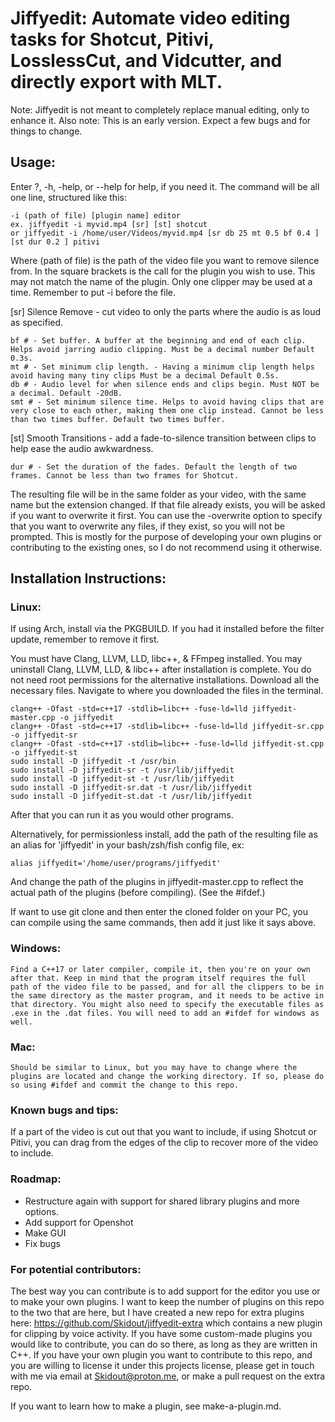 # Jiffyedit: Automate video editing tasks for Shotcut, Pitivi, LosslessCut, and Vidcutter, and directly export with MLT.

Note: Jiffyedit is not meant to completely replace manual editing, only to enhance it.
Also note: This is an early version. Expect a few bugs and for things to change.

## Usage:

  Enter ?, -h, -help, or --help for help, if you need it.
  The command will be all one line, structured like this:

    -i (path of file) [plugin name] editor
    ex. jiffyedit -i myvid.mp4 [sr] [st] shotcut
    or jiffyedit -i /home/user/Videos/myvid.mp4 [sr db 25 mt 0.5 bf 0.4 ] [st dur 0.2 ] pitivi

  Where (path of file) is the path of the video file you want to remove silence from.
  In the square brackets is the call for the plugin you wish to use. This may not match the name of the plugin. Only one clipper may be used at a time.
  Remember to put -i before the file.

  [sr] Silence Remove - cut video to only the parts where the audio is as loud as specified.

    bf # - Set buffer. A buffer at the beginning and end of each clip. Helps avoid jarring audio clipping. Must be a decimal number Default 0.3s.
    mt # - Set minimum clip length. - Having a minimum clip length helps avoid having many tiny clips Must be a decimal Default 0.5s.
    db # - Audio level for when silence ends and clips begin. Must NOT be a decimal. Default -20dB.
    smt # - Set minimum silence time. Helps to avoid having clips that are very close to each other, making them one clip instead. Cannot be less than two times buffer. Default two times buffer.

  [st] Smooth Transitions - add a fade-to-silence transition between clips to help ease the audio awkwardness.

    dur # - Set the duration of the fades. Default the length of two frames. Cannot be less than two frames for Shotcut.

  The resulting file will be in the same folder as your video, with the same name but the extension changed. If that file already exists, you will be asked if you want to overwrite it first. You can use the -overwrite option to specify that you want to overwrite any files, if they exist, so you will not be prompted. This is mostly for the purpose of developing your own plugins or contributing to the existing ones, so I do not recommend using it otherwise.

## Installation Instructions:

### Linux:

  If using Arch, install via the PKGBUILD. If you had it installed before the filter update, remember to remove it first.

  You must have Clang, LLVM, LLD, libc++, & FFmpeg installed. You may uninstall Clang, LLVM, LLD, & libc++ after installation is complete.
  You do not need root permissions for the alternative installations.
  Download all the necessary files.
  Navigate to where you downloaded the files in the terminal.

    clang++ -Ofast -std=c++17 -stdlib=libc++ -fuse-ld=lld jiffyedit-master.cpp -o jiffyedit
    clang++ -Ofast -std=c++17 -stdlib=libc++ -fuse-ld=lld jiffyedit-sr.cpp -o jiffyedit-sr
    clang++ -Ofast -std=c++17 -stdlib=libc++ -fuse-ld=lld jiffyedit-st.cpp -o jiffyedit-st
    sudo install -D jiffyedit -t /usr/bin
    sudo install -D jiffyedit-sr -t /usr/lib/jiffyedit
    sudo install -D jiffyedit-st -t /usr/lib/jiffyedit
    sudo install -D jiffyedit-sr.dat -t /usr/lib/jiffyedit
    sudo install -D jiffyedit-st.dat -t /usr/lib/jiffyedit

  After that you can run it as you would other programs.

  Alternatively, for permissionless install, add the path of the resulting file as an alias for 'jiffyedit' in your bash/zsh/fish config file, ex:

    alias jiffyedit='/home/user/programs/jiffyedit'

  And change the path of the plugins in jiffyedit-master.cpp to reflect the actual path of the plugins (before compiling). (See the #ifdef.)

  If want to use git clone and then enter the cloned folder on your PC, you can compile using the same commands, then add it just like it says above.

### Windows:

    Find a C++17 or later compiler, compile it, then you're on your own after that. Keep in mind that the program itself requires the full path of the video file to be passed, and for all the clippers to be in the same directory as the master program, and it needs to be active in that directory. You might also need to specify the executable files as .exe in the .dat files. You will need to add an #ifdef for windows as well.

### Mac:

    Should be similar to Linux, but you may have to change where the plugins are located and change the working directory. If so, please do so using #ifdef and commit the change to this repo.

### Known bugs and tips:

  If a part of the video is cut out that you want to include, if using Shotcut or Pitivi, you can drag from the edges of the clip to recover more of the video to include.

### Roadmap:

- Restructure again with support for shared library plugins and more options.
- Add support for Openshot
- Make GUI
- Fix bugs

### For potential contributors:

The best way you can contribute is to add support for the editor you use or to make your own plugins. I want to keep the number of plugins on this repo to the two that are here, but I have created a new repo for extra plugins here: https://github.com/Skidout/jiffyedit-extra which contains a new plugin for clipping by voice activity. If you have some custom-made plugins you would like to contribute, you can do so there, as long as they are written in C++. If you have your own plugin you want to contribute to this repo, and you are willing to license it under this projects license, please get in touch with me via email at Skidout@proton.me, or make a pull request on the extra repo.

If you want to learn how to make a plugin, see make-a-plugin.md.
